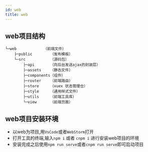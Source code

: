 ```yaml
---
id: web
title: web
---
```


## web项目结构

```shell
└─web            （前端文件）
    ├─public        （发布模板）
    └─src           （源码包）
        ├─api       （向后台发送ajax的封装层）
        ├─assets    （静态文件）
        ├─components（组件）
        ├─router    （前端路由）
        ├─store     （vuex 状态管理仓）
        ├─style     （通用样式文件）
        ├─utils     （前端工具库）
        └─view      （前端页面）
```

## web项目安装环境

- 以web为项目,用`VsCode`或者`WebStorm`打开
- 打开工具的终端,输入`npm i` 或者 `cnpm i` 进行安装web项目的环境
- 安装完成之后使用`npm run serve`或者`cnpm run serve`即可启动项目

